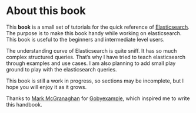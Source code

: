 About this book
===============


This **book** is a small set of tutorials for the quick reference of [Elasticsearch](https://www.elastic.co/products/elasticsearch). The purpose is to make this book handy while working on elasticsearch. This book is useful to the beginners and intermediate level users.

The understanding curve of Elasticsearch is quite sniff. It has so much complex structured queries. That’s why I have tried to teach elasticsearch through examples and use cases. 
I am also planning to add small play ground to play with the elasticsearch queries. 

This book is still a work in progress, so sections may be incomplete, but I hope you will enjoy it as it grows. 

Thanks to [Mark McGranaghan](https://github.com/mmcgrana) for [Gobyexample](https://gobyexample.com), which inspired me to write this handbook.

